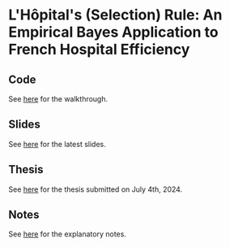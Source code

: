 # L'Hôpital's (Selection) Rule: An Empirical Bayes Application to French Hospital Efficiency

## Code
See [here](/Code/Workflow.md) for the walkthrough.

## Slides
See [here](/Notes/Slides/slides.pdf) for the latest slides.

## Thesis
See [here](/Notes/Thesis/thesis.pdf) for the thesis submitted on July 4th, 2024.

## Notes
See [here](/Notes/Paper) for the explanatory notes.
